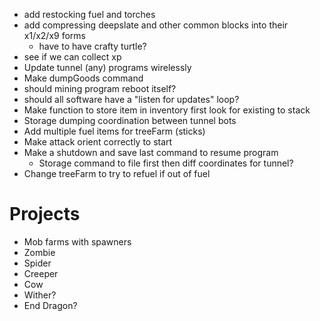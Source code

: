 - add restocking fuel and torches
- add compressing deepslate and other common blocks into their x1/x2/x9 forms
    - have to have crafty turtle?
- see if we can collect xp
- Update tunnel (any) programs wirelessly
- Make dumpGoods command
- should mining program reboot itself?
- should all software have a "listen for updates" loop?
- Make function to store item in inventory first look for existing to stack
- Storage dumping coordination between tunnel bots
- Add multiple fuel items for treeFarm (sticks)
- Make attack orient correctly to start
- Make a shutdown and save last command to resume program
    - Storage command to file first then diff coordinates for tunnel?
- Change treeFarm to try to refuel if out of fuel

# Projects
- Mob farms with spawners
 - Zombie
 - Spider
 - Creeper
 - Cow
 - Wither?
 - End Dragon?